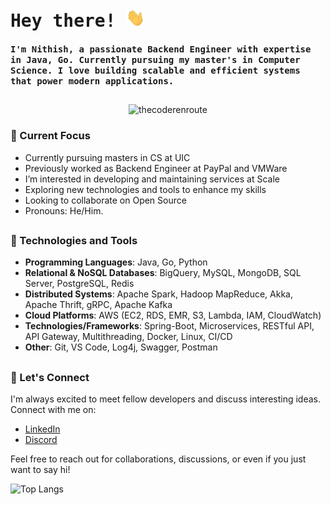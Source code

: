 <p align="center"><h1 align="Left"> <samp> Hey there! <img src="https://raw.githubusercontent.com/ABSphreak/ABSphreak/master/gifs/Hi.gif" width="30px"> </samp> </h1> </p>
<p align="left"><h4 align="left"><samp> I'm Nithish, a passionate Backend Engineer with expertise in Java, Go. Currently pursuing my master's in Computer Science. I love building scalable and efficient systems that power modern applications. </samp></h4></p>

## 

<p align="center"> <img src="https://komarev.com/ghpvc/?username=nithish-kumar-t&style=flat" alt="thecoderenroute" /> </p>

<!--
<p align="center"><h4 align="center"><samp> A Student </samp></h4></p>
### Welcome to my GitHub profile! 👋 
-->



<!--
- :student: <samp>  Currently pursuing masters in CS at UIC.
- 🔭<samp> Previously worked as Backend Engineer at PayPal and VMWare.
- 👀<samp> I’m interested in developing and maintaining services at Scale.
- 💞️<samp> Exploring new technologies and tools to enhance my skills
- 😄<samp> Pronouns: He/Him.
-->

### 🌱 Current Focus
- Currently pursuing masters in CS at UIC
- Previously worked as Backend Engineer at PayPal and VMWare
- I’m interested in developing and maintaining services at Scale
- Exploring new technologies and tools to enhance my skills
- Looking to collaborate on Open Source
- Pronouns: He/Him.

##

<!--- - 🔭<samp> I'm currently working at [PayPal](https://www.PayPal.com/) as Software Engineer --->


<!--

## 
### 🎯 Programming Languages

![Java](https://img.shields.io/badge/Java-ea2d2f?style=flat-square&logo=java&logoColor=ffffff)
![Go](https://img.shields.io/badge/Go-00ADD8?logo=Go&logoColor=white&style=for-the-badge)
![Python](https://img.shields.io/badge/Python-3776AB?style=for-the-badge&logo=python&logoColor=white)
![C](https://img.shields.io/badge/C-27338e?style=flat-square&logo=c&logoColor=white)
![JavaScript](https://img.shields.io/badge/JavaScript-F7DF1E?style=for-the-badge&logo=javascript&logoColor=black)


##
### 🔭 Tools and Technologies

![Git](https://img.shields.io/badge/GIT-E44C30?style=for-the-badge&logo=git&logoColor=white)
![Spring Boot](https://img.shields.io/badge/Spring_Boot-F2F4F9?style=for-the-badge&logo=spring-boot)
![Hadoop](https://img.shields.io/badge/Apache_Hadoop-222?&logo=apache-hadoop&logoColor=66CCFF)
![PostgreSql](https://img.shields.io/badge/postgresql-4169e1?style=for-the-badge&logo=postgresql&logoColor=white)
![MongoDB](https://img.shields.io/badge/-MongoDB-4DB33D?style=flat&logo=mongodb&logoColor=FFFFFF)
![Intellij](https://img.shields.io/badge/IntelliJ_IDEA-000000.svg?style=for-the-badge&logo=intellij-idea&logoColor=white)
![Visual Studio Code](https://img.shields.io/badge/Visual_Studio_Code-0078D4?style=for-the-badge&logo=visual%20studio%20code&logoColor=white)
![Latex](https://img.shields.io/badge/LaTeX-47A141?style=for-the-badge&logo=LaTeX&logoColor=white)

-->

### 🔭 Technologies and Tools
- **Programming Languages**: Java, Go, Python
- **Relational & NoSQL Databases**: BigQuery, MySQL, MongoDB, SQL Server, PostgreSQL, Redis
- **Distributed Systems**: Apache Spark, Hadoop MapReduce, Akka, Apache Thrift, gRPC, Apache Kafka
- **Cloud Platforms**: AWS (EC2, RDS, EMR, S3, Lambda, IAM, CloudWatch)
- **Technologies/Frameworks**:  Spring-Boot, Microservices, RESTful API, API Gateway, Multithreading, Docker, Linux, CI/CD
- **Other**: Git, VS Code, Log4j, Swagger, Postman

##

### 💬 Let's Connect
I'm always excited to meet fellow developers and discuss interesting ideas. Connect with me on:

- [LinkedIn](https://www.linkedin.com/in/Nithish-kumar-t/)
- [Discord](https://discordapp.com/users/nithish_t)

Feel free to reach out for collaborations, discussions, or even if you just want to say hi!


![Top Langs](https://github-readme-stats.vercel.app/api/top-langs/?username=Nithish-kumar-t&theme=onedark&hide_progress=true)

<!--<h4><b><samp>Contact with me:</samp></b></h4>

<!--
[![Contact](https://img.shields.io/badge/Email-D14836?style=for-the-badge&logo=gmail&logoColor=white)](mailto:t.nithish136@gmail.com)
[![Twitter](https://img.shields.io/badge/@nithish136-1DA1F2?style=flat-square&logo=twitter&logoColor=white)](https://twitter.com/nithish136)
[![Linkedin](https://img.shields.io/badge/Nithish_Kumar-0077b5?style=flat-square&logo=Linkedin&logoColor=white)](https://www.linkedin.com/in/Nithish-kumar-t) 
[![Leetcode](https://img.shields.io/badge/-LeetCode-FFA116?style=for-the-badge&logo=LeetCode&logoColor=black)](https://leetcode.com/Nithish136/) -->
  
<!-- - 🌱 I’m currently learning  -->
<!---
nithish-kumar-t/nithish-kumar-t is a ✨ special ✨ repository because its `README.md` (this file) appears on your GitHub profile.
You can click the Preview link to take a look at your changes.
--->

